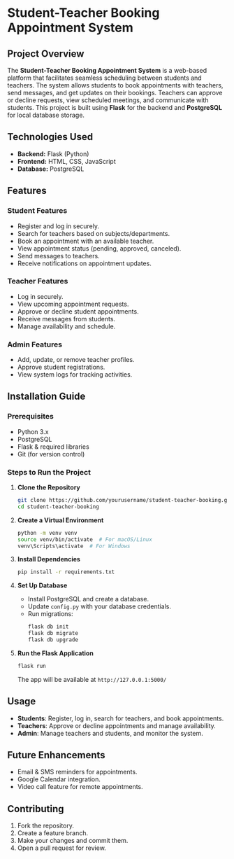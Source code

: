 # Student-Teacher Booking Appointment System

## Project Overview
The **Student-Teacher Booking Appointment System** is a web-based platform that facilitates seamless scheduling between students and teachers. The system allows students to book appointments with teachers, send messages, and get updates on their bookings. Teachers can approve or decline requests, view scheduled meetings, and communicate with students. This project is built using **Flask** for the backend and **PostgreSQL** for local database storage.

## Technologies Used
- **Backend:** Flask (Python)
- **Frontend:** HTML, CSS, JavaScript
- **Database:** PostgreSQL

## Features
### Student Features
- Register and log in securely.
- Search for teachers based on subjects/departments.
- Book an appointment with an available teacher.
- View appointment status (pending, approved, canceled).
- Send messages to teachers.
- Receive notifications on appointment updates.

### Teacher Features
- Log in securely.
- View upcoming appointment requests.
- Approve or decline student appointments.
- Receive messages from students.
- Manage availability and schedule.

### Admin Features
- Add, update, or remove teacher profiles.
- Approve student registrations.
- View system logs for tracking activities.

## Installation Guide
### Prerequisites
- Python 3.x
- PostgreSQL
- Flask & required libraries
- Git (for version control)

### Steps to Run the Project
1. **Clone the Repository**
   ```bash
   git clone https://github.com/yourusername/student-teacher-booking.git
   cd student-teacher-booking
   ```

2. **Create a Virtual Environment**
   ```bash
   python -m venv venv
   source venv/bin/activate  # For macOS/Linux
   venv\Scripts\activate  # For Windows
   ```

3. **Install Dependencies**
   ```bash
   pip install -r requirements.txt
   ```

4. **Set Up Database**
   - Install PostgreSQL and create a database.
   - Update `config.py` with your database credentials.
   - Run migrations:
     ```bash
     flask db init
     flask db migrate
     flask db upgrade
     ```

5. **Run the Flask Application**
   ```bash
   flask run
   ```
   The app will be available at `http://127.0.0.1:5000/`

## Usage
- **Students**: Register, log in, search for teachers, and book appointments.
- **Teachers**: Approve or decline appointments and manage availability.
- **Admin**: Manage teachers and students, and monitor the system.

## Future Enhancements
- Email & SMS reminders for appointments.
- Google Calendar integration.
- Video call feature for remote appointments.

## Contributing
1. Fork the repository.
2. Create a feature branch.
3. Make your changes and commit them.
4. Open a pull request for review.

